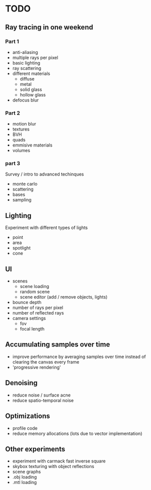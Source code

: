 # TODO

## Ray tracing in one weekend

### Part 1

- anti-aliasing
- multiple rays per pixel
- basic lighting
- ray scattering
- different materials
  - diffuse
  - metal
  - solid glass
  - hollow glass
- defocus blur

### Part 2

- motion blur
- textures
- BVH
- quads
- emmisive materials
- volumes

### part 3

Survey / intro to advanced techinques

- monte carlo
- scattering
- bases
- sampling

## Lighting

Experiment with different types of lights

- point
- area
- spotlight
- cone

## UI

- scenes
  - scene loading
  - random scene
  - scene editor (add / remove objects, lights)
- bounce depth
- number of rays per pixel
- number of reflected rays
- camera settings
  - fov
  - focal length

## Accumulating samples over time

- improve performance by averaging samples over time instead of clearing the canvas every frame
- 'progressive rendering'

## Denoising

- reduce noise / surface acne
- reduce spatio-temporal noise

## Optimizations

- profile code
- reduce memory allocations (lots due to vector implementation)

## Other experiments

- experiment with carmack fast inverse square
- skybox texturing with object reflections
- scene graphs
- .obj loading
- .mtl loading
